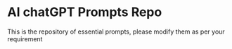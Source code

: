 # AI chatGPT Prompts Repo
This is the repository of essential prompts, please modify them as per your requirement
